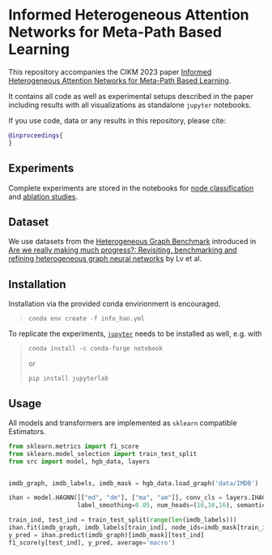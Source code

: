 # Informed Heterogeneous Attention Networks for Meta-Path Based Learning

This repository accompanies the CIKM 2023 paper [Informed Heterogeneous Attention Networks for Meta-Path Based Learning]().

It contains all code as well as experimental setups described in the paper including results with all visualizations as standalone `jupyter` notebooks.


If you use code, data or any results in this repository, please cite:

```bibtex
@inproceedings{
}
```

## Experiments

Complete experiments are stored in the notebooks for [node classification](experiments/node_classification.ipynb) and [ablation studies](experiments/ablation_studies.ipynb).

## Dataset

We use datasets from the [Heterogeneous Graph Benchmark](https://github.com/THUDM/HGB) introduced in [Are we really making much progress?: Revisiting, benchmarking and refining heterogeneous graph neural networks](https://dl.acm.org/doi/abs/10.1145/3447548.3467350) by Lv et al.

## Installation


Installation via the provided conda envirionment is encouraged.

> `conda env create -f info_han.yml`


To replicate the experiments, [`jupyter`](https://jupyter.org/install) needs to be installed as well, e.g. with


> `conda install -c conda-forge notebook`
> 
> or 
> 
> `pip install jupyterlab`


## Usage


All models and transformers are implemented as `sklearn` compatible Estimators.


```python
from sklearn.metrics import f1_score
from sklearn.model_selection import train_test_split
from src import model, hgb_data, layers


imdb_graph, imdb_labels, imdb_mask = hgb_data.load_graph('data/IMDB')

ihan = model.HAGNN([["md", "dm"], ["ma", "am"]], conv_cls = layers.IHAConv, normalize=True, feat_proj_size=64, 
                   label_smoothing=0.05, num_heads=(16,16,16), semantic_attn_size=64)

train_ind, test_ind = train_test_split(range(len(imdb_labels)))
ihan.fit(imdb_graph, imdb_labels[train_ind], node_ids=imdb_mask[train_ind])
y_pred = ihan.predict(imdb_graph)[imdb_mask][test_ind]
f1_score(y[test_ind], y_pred, average='macro')
```
